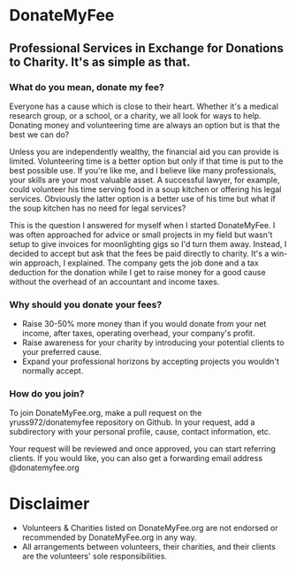 # DonateMyFee
## Professional Services in Exchange for Donations to Charity. It's as simple as that.
### What do you mean, donate my fee?
Everyone has a cause which is close to their heart. Whether it's a medical research group, or a school, or a charity, we all look for ways to help. Donating money and volunteering time are always an option but is that the best we can do?

Unless you are independently wealthy, the financial aid you can provide is limited. Volunteering time is a better option but only if that time is put to the best possible use. If you're like me, and I believe like many professionals, your skills are your most valuable asset. A successful lawyer, for example, could volunteer his time serving food in a soup kitchen or offering his legal services. Obviously the latter option is a better use of his time but what if the soup kitchen has no need for legal services?

This is the question I answered for myself when I started DonateMyFee. I was often approached for advice or small projects in my field but wasn't setup to give invoices for moonlighting gigs so I'd turn them away. Instead, I decided to accept but ask that the fees be paid directly to charity. It's a win-win approach, I explained. The company gets the job done and a tax deduction for the donation while I get to raise money for a good cause without the overhead of an accountant and income taxes.

### Why should you donate your fees?
- Raise 30-50% more money than if you would donate from your net income, after taxes, operating overhead, your company's profit.
- Raise awareness for your charity by introducing your potential clients to your preferred cause.
- Expand your professional horizons by accepting projects you wouldn't normally accept.
### How do you join?
To join DonateMyFee.org, make a pull request on the yruss972/donatemyfee repository on Github. In your request, add a subdirectory with your personal profile, cause, contact information, etc.

Your request will be reviewed and once approved, you can start referring clients. If you would like, you can also get a forwarding email address @donatemyfee.org

# Disclaimer
- Volunteers & Charities listed on DonateMyFee.org are not endorsed or recommended by DonateMyFee.org in any way. 
- All arrangements between volunteers, their charities, and their clients are the volunteers' sole responsibilities.
